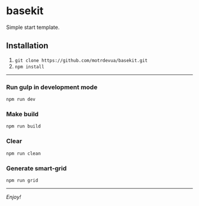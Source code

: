 # basekit

Simple start template.

## Installation

1. `git clone https://github.com/motrdevua/basekit.git`
2. `npm install`


---

### Run gulp in development mode

`npm run dev`

### Make build

`npm run build`

### Сlear

`npm run clean`

### Generate smart-grid

`npm run grid`

---

_Enjoy!_
